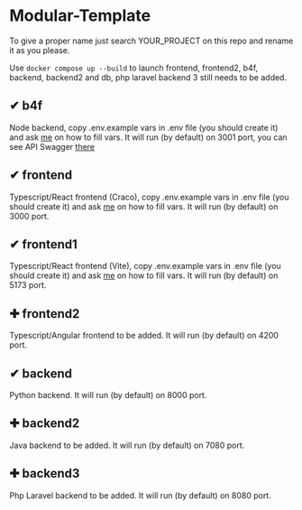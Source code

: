 # Modular-Template
To give a proper name just search YOUR_PROJECT on this repo and rename it as you please.

Use `docker compose up --build` to launch frontend, frontend2, b4f, backend, backend2 and db, php laravel backend 3 still needs to be added.

## ✔ b4f
Node backend, copy .env.example vars in .env file (you should create it) and ask [me](https://github.com/DrBlink7) on how to fill vars.
It will run (by default) on 3001 port, you can see API Swagger [there](http://localhost:3001/swagger/)

## ✔ frontend
Typescript/React frontend (Craco), copy .env.example vars in .env file (you should create it) and ask [me](https://github.com/DrBlink7) on how to fill vars.
It will run (by default) on 3000 port.

## ✔ frontend1
Typescript/React frontend (Vite), copy .env.example vars in .env file (you should create it) and ask [me](https://github.com/DrBlink7) on how to fill vars.
It will run (by default) on 5173 port.

## ✚ frontend2
Typescript/Angular frontend to be added.
It will run (by default) on 4200 port.

## ✔ backend
Python backend.
It will run (by default) on 8000 port.

## ✚ backend2
Java backend to be added.
It will run (by default) on 7080 port.

## ✚ backend3
Php Laravel backend to be added.
It will run (by default) on 8080 port.
